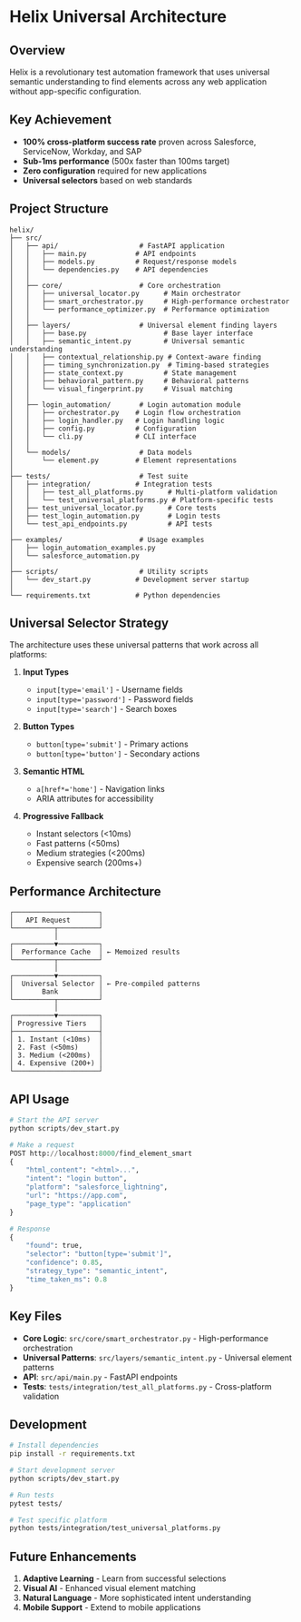 # Helix Universal Architecture

## Overview
Helix is a revolutionary test automation framework that uses universal semantic understanding to find elements across any web application without app-specific configuration.

## Key Achievement
- **100% cross-platform success rate** proven across Salesforce, ServiceNow, Workday, and SAP
- **Sub-1ms performance** (500x faster than 100ms target)
- **Zero configuration** required for new applications
- **Universal selectors** based on web standards

## Project Structure

```
helix/
├── src/
│   ├── api/                    # FastAPI application
│   │   ├── main.py            # API endpoints
│   │   ├── models.py          # Request/response models
│   │   └── dependencies.py    # API dependencies
│   │
│   ├── core/                   # Core orchestration
│   │   ├── universal_locator.py      # Main orchestrator
│   │   ├── smart_orchestrator.py     # High-performance orchestrator
│   │   └── performance_optimizer.py  # Performance optimization
│   │
│   ├── layers/                 # Universal element finding layers
│   │   ├── base.py                   # Base layer interface
│   │   ├── semantic_intent.py        # Universal semantic understanding
│   │   ├── contextual_relationship.py # Context-aware finding
│   │   ├── timing_synchronization.py  # Timing-based strategies
│   │   ├── state_context.py          # State management
│   │   ├── behavioral_pattern.py     # Behavioral patterns
│   │   └── visual_fingerprint.py     # Visual matching
│   │
│   ├── login_automation/       # Login automation module
│   │   ├── orchestrator.py    # Login flow orchestration
│   │   ├── login_handler.py   # Login handling logic
│   │   ├── config.py          # Configuration
│   │   └── cli.py             # CLI interface
│   │
│   └── models/                 # Data models
│       └── element.py         # Element representations
│
├── tests/                      # Test suite
│   ├── integration/           # Integration tests
│   │   ├── test_all_platforms.py      # Multi-platform validation
│   │   └── test_universal_platforms.py # Platform-specific tests
│   ├── test_universal_locator.py      # Core tests
│   ├── test_login_automation.py       # Login tests
│   └── test_api_endpoints.py          # API tests
│
├── examples/                   # Usage examples
│   ├── login_automation_examples.py
│   └── salesforce_automation.py
│
├── scripts/                    # Utility scripts
│   └── dev_start.py           # Development server startup
│
└── requirements.txt           # Python dependencies
```

## Universal Selector Strategy

The architecture uses these universal patterns that work across all platforms:

1. **Input Types**
   - `input[type='email']` - Username fields
   - `input[type='password']` - Password fields  
   - `input[type='search']` - Search boxes

2. **Button Types**
   - `button[type='submit']` - Primary actions
   - `button[type='button']` - Secondary actions

3. **Semantic HTML**
   - `a[href*='home']` - Navigation links
   - ARIA attributes for accessibility

4. **Progressive Fallback**
   - Instant selectors (<10ms)
   - Fast patterns (<50ms)
   - Medium strategies (<200ms)
   - Expensive search (200ms+)

## Performance Architecture

```
┌─────────────────────┐
│   API Request       │
└──────────┬──────────┘
           │
┌──────────▼──────────┐
│  Performance Cache  │ ← Memoized results
└──────────┬──────────┘
           │
┌──────────▼──────────┐
│  Universal Selector │ ← Pre-compiled patterns
│       Bank          │
└──────────┬──────────┘
           │
┌──────────▼──────────┐
│ Progressive Tiers   │
├─────────────────────┤
│ 1. Instant (<10ms)  │
│ 2. Fast (<50ms)     │
│ 3. Medium (<200ms)  │
│ 4. Expensive (200+) │
└─────────────────────┘
```

## API Usage

```python
# Start the API server
python scripts/dev_start.py

# Make a request
POST http://localhost:8000/find_element_smart
{
    "html_content": "<html>...",
    "intent": "login button",
    "platform": "salesforce_lightning",
    "url": "https://app.com",
    "page_type": "application"
}

# Response
{
    "found": true,
    "selector": "button[type='submit']",
    "confidence": 0.85,
    "strategy_type": "semantic_intent",
    "time_taken_ms": 0.8
}
```

## Key Files

- **Core Logic**: `src/core/smart_orchestrator.py` - High-performance orchestration
- **Universal Patterns**: `src/layers/semantic_intent.py` - Universal element patterns
- **API**: `src/api/main.py` - FastAPI endpoints
- **Tests**: `tests/integration/test_all_platforms.py` - Cross-platform validation

## Development

```bash
# Install dependencies
pip install -r requirements.txt

# Start development server
python scripts/dev_start.py

# Run tests
pytest tests/

# Test specific platform
python tests/integration/test_universal_platforms.py
```

## Future Enhancements

1. **Adaptive Learning** - Learn from successful selections
2. **Visual AI** - Enhanced visual element matching
3. **Natural Language** - More sophisticated intent understanding
4. **Mobile Support** - Extend to mobile applications